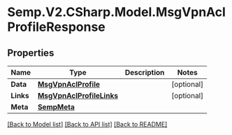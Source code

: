 # Semp.V2.CSharp.Model.MsgVpnAclProfileResponse
## Properties

Name | Type | Description | Notes
------------ | ------------- | ------------- | -------------
**Data** | [**MsgVpnAclProfile**](MsgVpnAclProfile.md) |  | [optional] 
**Links** | [**MsgVpnAclProfileLinks**](MsgVpnAclProfileLinks.md) |  | [optional] 
**Meta** | [**SempMeta**](SempMeta.md) |  | 

[[Back to Model list]](../README.md#documentation-for-models) [[Back to API list]](../README.md#documentation-for-api-endpoints) [[Back to README]](../README.md)


